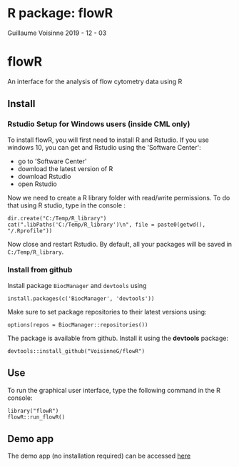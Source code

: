 R package: flowR
================
Guillaume Voisinne
2019 - 12 - 03


flowR
========

An interface for the analysis of flow cytometry data using R

Install
-------

### Rstudio Setup for Windows users (inside CML only)

To install flowR, you will first need to install R and Rstudio.
If you use windows 10, you can get and Rstudio using the 'Software Center':

- go to 'Software Center'
- download the latest version of R
- download Rstudio
- open Rstudio

Now we need to create a R library folder with read/write permissions.
To do that using R studio, type in the console :

    dir.create("C:/Temp/R_library")
    cat(".libPaths('C:/Temp/R_library')\n", file = paste0(getwd(), "/.Rprofile"))


Now close and restart Rstudio.
By default, all your packages will be saved in `C:/Temp/R_library`.

### Install from github

Install package `BiocManager` and `devtools` using

    install.packages(c('BiocManager', 'devtools'))
    
Make sure to set package repositories to their latest versions using:

    options(repos = BiocManager::repositories())

The package is available from github. Install it using the **devtools** package:

    devtools::install_github("VoisinneG/flowR")

Use
---

To run the graphical user interface, type the following command in the R console:

    library("flowR")
    flowR::run_flowR()

Demo app
---

The demo app (no installation required) can be accessed [here](https://voisinneg.shinyapps.io/flowR/)